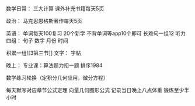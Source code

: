 数学日常：
三大计算
课外补充书籍每天5页


政治：
马克思恩格斯著作每天5页

英语：
单词每天100复习
20个新学
不背单词等app10个即可
长难句一组12
听力四组：
句子
数字
月份
时间

积累一组[[3第三节]]
文字：
字帖

晚上：
专业课：算法题力扣一题   排序1984

数学练习轮换（定积分几何应用，微分方程）

每天默写对应章节公式定理 向量几何图形公式
记录当日晚上八点体重
锻炼至少半小时